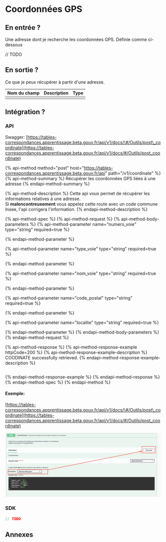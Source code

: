 # Coordonnées GPS

## En entrée ?

Une adresse dont je recherche les coordonnées  GPS. Définie comme ci-dessous 

// TODO

## En sortie ?

Ce que je peux récupérer à partir d'une adresse. 

| Nom du champ | Description | Type |
| :--- | :--- | :--- |
|  |  |  |

## Intégration ? 

### API

Swagger: [https://tables-correspondances.apprentissage.beta.gouv.fr/api/v1/docs/\#/Outils/post\_coordinate](https://tables-correspondances.apprentissage.beta.gouv.fr/api/v1/docs/#/Outils/post_coordinate)

{% api-method method="post" host="https://tables-correspondances.apprentissage.beta.gouv.fr/api" path="/v1/coordinate" %}
{% api-method-summary %}
Récupérer les coordonnées GPS  liées à une adresse
{% endapi-method-summary %}

{% api-method-description %}
Cette api vous permet de récupérer les informations relatives à une adresse.  
Si **malencontreusement** vous appelez cette route avec un code commune Insee, l'api corrigera l'information.
{% endapi-method-description %}

{% api-method-spec %}
{% api-method-request %}
{% api-method-body-parameters %}
{% api-method-parameter name="numero\_voie" type="string" required=true %}

{% endapi-method-parameter %}

{% api-method-parameter name="type\_voie" type="string" required=true %}

{% endapi-method-parameter %}

{% api-method-parameter name="nom\_voie" type="string" required=true %}

{% endapi-method-parameter %}

{% api-method-parameter name="code\_postal" type="string" required=true %}

{% endapi-method-parameter %}

{% api-method-parameter name="localite" type="string" required=true %}

{% endapi-method-parameter %}
{% endapi-method-body-parameters %}
{% endapi-method-request %}

{% api-method-response %}
{% api-method-response-example httpCode=200 %}
{% api-method-response-example-description %}
COODINATE successfully retrieved.
{% endapi-method-response-example-description %}

```javascript

```
{% endapi-method-response-example %}
{% endapi-method-response %}
{% endapi-method-spec %}
{% endapi-method %}

#### Exemple:

[https://tables-correspondances.apprentissage.beta.gouv.fr/api/v1/docs/\#/Outils/post\_coordinate](https://tables-correspondances.apprentissage.beta.gouv.fr/api/v1/docs/#/Outils/post_coordinate)

![](../../.gitbook/assets/image%20%285%29.png)

### SDK

```javascript
// TODO
```

## Annexes

